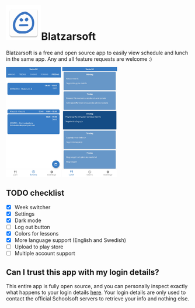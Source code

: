 # ![app icon](./app/src/main/res/mipmap-xhdpi/ic_launcher.png)Blatzarsoft

Blatzarsoft is a free and open source app to easily view schedule and lunch in the same app.
Any and all feature requests are welcome :)

<img src="./.github/screenshot_schedule.jpeg" height="300"/> <img src="./.github/screenshot_lunch.jpeg" height="300"/> 

## TODO checklist

- [x] Week switcher
- [x] Settings
- [x] Dark mode
- [ ] Log out button
- [x] Colors for lessons
- [x] More language support (English and Swedish)
- [ ] Upload to play store
- [ ] Multiple account support

## Can I trust this app with my login details?

This entire app is fully open source, and you can personally inspect exactly what happens to your login details [here](https://github.com/Blatzar/Blatzarsoft/blob/master/app/src/main/java/com/blatzarsoft/blatzarsoft/LoginActivity.kt). 
Your login details are only used to contact the official Schoolsoft servers to retrieve your info and nothing else. 
